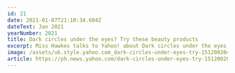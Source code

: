 ```yaml
---
id: 21
date: 2021-01-07T21:10:34.604Z
dateText: Jan 2021
yearNumber: 2021
title: Dark circles under the eyes? Try these beauty products
excerpt: Miss Hawkes talks to Yahoo! about Dark circles under the eyes.
image: /assets/uk.style.yahoo.com_dark-circles-under-eyes-try-151200204.html_guce_referrer-ahr0chm6ly93d3cuz29vz2xllmnvbs8-guce_referrer_sig-aqaaan5qs9l99wzlvgi1za4todlgkx96vwieaiuszlbdchqccywinu_xnm6gg9qp9dlkn_iv76-cvbog9ujvtia-vnjeybcqsmgfqqijf9rgzzgaix.jpg
article: https://ph.news.yahoo.com/dark-circles-under-eyes-try-151200204.html
---
```

